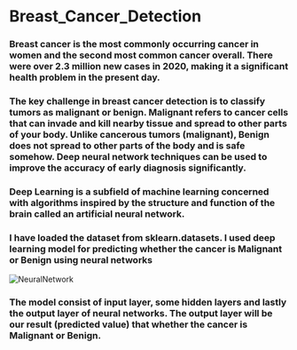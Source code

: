 # Breast_Cancer_Detection

### Breast cancer is the most commonly occurring cancer in women and the second most common cancer overall. There were over 2.3 million new cases in 2020, making it a significant health problem in the present day.

### The key challenge in breast cancer detection is to classify tumors as malignant or benign. Malignant refers to cancer cells that can invade and kill nearby tissue and spread to other parts of your body. Unlike cancerous tumors (malignant), Benign does not spread to other parts of the body and is safe somehow. Deep neural network techniques can be used to improve the accuracy of early diagnosis significantly.

### Deep Learning is a subfield of machine learning concerned with algorithms inspired by the structure and function of the brain called an artificial neural network.


### I have loaded the dataset from sklearn.datasets. I used deep learning model for predicting whether the cancer is Malignant or Benign using neural networks


 ![NeuralNetwork](https://user-images.githubusercontent.com/74699753/133763992-d9e7ab4a-5bf2-4ddf-ad0c-93e525c93586.png)
 
### The model consist of input layer, some hidden layers and lastly the output layer of neural networks. The output layer will be our result (predicted value) that whether the cancer  is Malignant or Benign.

